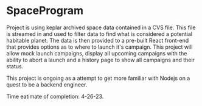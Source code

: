 # SpaceProgram

Project is using keplar archived space data contained in a CVS file. This file is streamed in and used to filter data to find what is considered a potential habitable planet. The data is then provided to a pre-built React front-end that provides options as to where to launch it's campaign. This project will allow mock launch campaigns, display all upcoming campaigns with the ability to abort a launch and a history page to show all campaigns and their status. 

This project is ongoing as a attempt to get more familiar with Nodejs on a quest to be a backend engineer. 

Time eatimate of completion: 4-26-23. 



